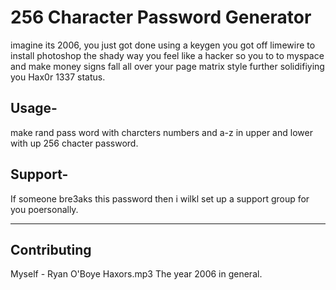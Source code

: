 # 256 Character Password Generator
imagine its 2006, you just got done using a keygen you got off limewire to install photoshop the shady way you feel like a hacker so you to to myspace and make money signs fall all over your page matrix style further solidifiying you Hax0r 1337 status.

## Usage-
make rand pass word with charcters numbers and a-z in upper and lower with up 256 chacter password.

## Support-
If someone bre3aks this password then i wilkl set up a support group for you poersonally.

______________________________________________________________________________________________________________________________
## Contributing 
Myself - Ryan O'Boye
Haxors.mp3
The year 2006 in general.

